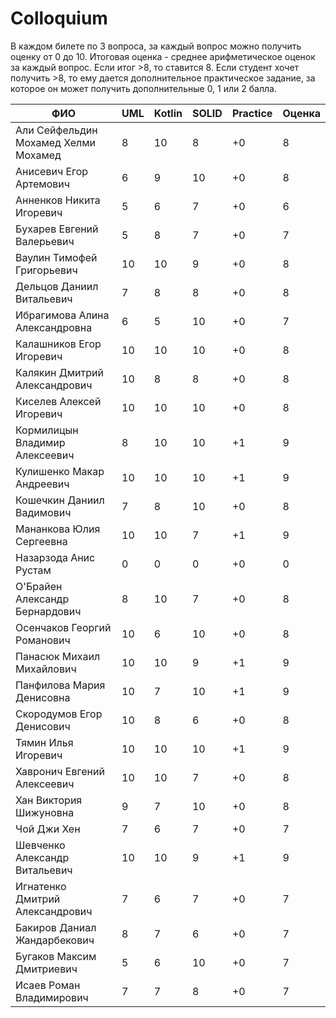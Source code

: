  # Colloquium

 В каждом билете по 3 вопроса, за каждый вопрос можно получить оценку от 0 до 10.
 Итоговая оценка - среднее арифметическое оценок за каждый вопрос. Если итог >8, то ставится 8.
 Если студент хочет получить >8, то ему дается дополнительное практическое задание, за которое он может получить дополнительные 0, 1 или 2 балла.

|                ФИО                  | UML | Kotlin | SOLID | Practice | Оценка
|-------------------------------------|-----|--------|-------|----------|----------
|Али Сейфельдин Мохамед Хелми Мохамед | 8   | 10     | 8     | +0       | 8
|Анисевич Егор Артемович              | 6   | 9      | 10    | +0       | 8
|Анненков Никита Игоревич             | 5   | 6      | 7     | +0       | 6
|Бухарев Евгений Валерьевич           | 5   | 8      | 7     | +0       | 7
|Ваулин Тимофей Григорьевич           | 10  | 10     | 9     | +0       | 8
|Дельцов Даниил Витальевич            | 7   | 8      | 8     | +0       | 8
|Ибрагимова Алина Александровна       | 6   | 5      | 10    | +0       | 7
|Калашников Егор Игоревич             | 10  | 10     | 10    | +0       | 8
|Калякин Дмитрий Александрович        | 10  | 8      | 8     | +0       | 8
|Киселев Алексей Игоревич             | 10  | 10     | 10    | +0       | 8
|Кормилицын Владимир Алексеевич       | 8   | 10     | 10    | +1       | 9
|Кулишенко Макар Андреевич            | 10  | 10     | 10    | +1       | 9
|Кошечкин Даниил Вадимович            | 7   | 8      | 10    | +0       | 8
|Мананкова Юлия Сергеевна             | 10  | 10     | 7     | +1       | 9
|Назарзода Анис Рустам                | 0   | 0      | 0     | +0       | 0
|О'Брайен Александр Бернардович       | 8   | 10     | 7     | +0       | 8
|Осенчаков Георгий Романович          | 10  | 6      | 10    | +0       | 8
|Панасюк Михаил Михайлович            | 10  | 10     | 9     | +1       | 9
|Панфилова Мария Денисовна            | 10  | 7      | 10    | +1       | 9
|Скородумов Егор Денисович            | 10  | 8      | 6     | +0       | 8
|Тямин Илья Игоревич                  | 10  | 10     | 10    | +1       | 9
|Хавронич Евгений Алексеевич          | 10  | 10     | 7     | +0       | 8
|Хан Виктория Шижуновна               | 9   | 7      | 10    | +0       | 8
|Чой Джи Хен                          | 7   | 6      | 7     | +0       | 7
|Шевченко Александр Витальевич        | 10  | 10     | 9     | +1       | 9
|Игнатенко Дмитрий Александрович      | 7   | 6      | 7     | +0       | 7
|Бакиров Даниал Жандарбекович         | 8   | 7      | 6     | +0       | 7
|Бугаков Максим Дмитриевич            | 5   | 6      | 10    | +0       | 7
|Исаев Роман Владимирович             | 7   | 7      | 8     | +0       | 7